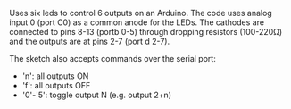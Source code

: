 Uses six leds to control 6 outputs on an Arduino.  The code uses analog input 0 (port C0) as a common anode for the LEDs.  The cathodes are connected to pins 8-13 (portb 0-5) through dropping resistors (100-220Ω) and the outputs are at pins 2-7 (port d 2-7).

The sketch also accepts commands over the serial port:
  * 'n': all outputs ON
  * 'f': all outputs OFF
  * '0'-'5': toggle output N (e.g. output 2+n)